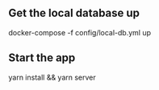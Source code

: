 ## Get the local database up 
docker-compose -f config/local-db.yml up

## Start the app
yarn install && yarn server
